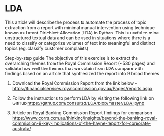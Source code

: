 # LDA

This article will describe the process to automate the process of topic extraction from a report with minimal manual intervention using technique known as Latent Dirichlect Allocation (LDA) in Python.  This is useful to mine unstructured textual data and can be used in situations where there is a need to classify or categorize volumes of text into meaningful and distinct topics (eg. classify customer complaints)

Step-by-step guide
The objective of this exercise is to extract the overarching themes from the Royal Commission Report (~530 pages) and validate how well the themes that we obtain from LDA compare with findings based on an article that synthesized the report into 9 broad themes

1. Download the Royal Commission Report from the link below - 
https://financialservices.royalcommission.gov.au/Pages/reports.aspx

2. Follow the instructions to perform LDA by visiting the following link on GitHub 
https://github.com/consultsd/LDA/blob/master/LDA.ipynb

3. Article on Royal Banking Commission Report findings for comparison
https://www.corrs.com.au/thinking/insights/beyond-the-banking-royal-commission-9-key-implications-of-the-hayne-report-for-corporate-australia/
